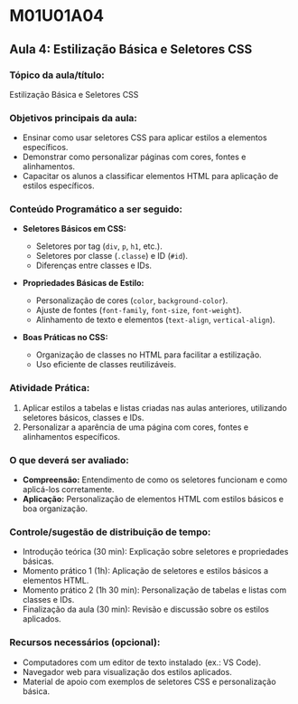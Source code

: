 # **M01U01A04**

## **Aula 4: Estilização Básica e Seletores CSS**

### **Tópico da aula/título:**  

Estilização Básica e Seletores CSS

### **Objetivos principais da aula:**  

- Ensinar como usar seletores CSS para aplicar estilos a elementos específicos.  
- Demonstrar como personalizar páginas com cores, fontes e alinhamentos.  
- Capacitar os alunos a classificar elementos HTML para aplicação de estilos específicos.  

### **Conteúdo Programático a ser seguido:**  

- **Seletores Básicos em CSS:**  
  - Seletores por tag (`div`, `p`, `h1`, etc.).  
  - Seletores por classe (`.classe`) e ID (`#id`).  
  - Diferenças entre classes e IDs.  

- **Propriedades Básicas de Estilo:**  
  - Personalização de cores (`color`, `background-color`).  
  - Ajuste de fontes (`font-family`, `font-size`, `font-weight`).  
  - Alinhamento de texto e elementos (`text-align`, `vertical-align`).  

- **Boas Práticas no CSS:**  
  - Organização de classes no HTML para facilitar a estilização.  
  - Uso eficiente de classes reutilizáveis.  

### **Atividade Prática:**  

1. Aplicar estilos a tabelas e listas criadas nas aulas anteriores, utilizando seletores básicos, classes e IDs.  
2. Personalizar a aparência de uma página com cores, fontes e alinhamentos específicos.  

### **O que deverá ser avaliado:**  

- **Compreensão:** Entendimento de como os seletores funcionam e como aplicá-los corretamente.  
- **Aplicação:** Personalização de elementos HTML com estilos básicos e boa organização.  

### **Controle/sugestão de distribuição de tempo:**  

- Introdução teórica (30 min): Explicação sobre seletores e propriedades básicas.  
- Momento prático 1 (1h): Aplicação de seletores e estilos básicos a elementos HTML.  
- Momento prático 2 (1h 30 min): Personalização de tabelas e listas com classes e IDs.  
- Finalização da aula (30 min): Revisão e discussão sobre os estilos aplicados.  

### **Recursos necessários (opcional):**  

- Computadores com um editor de texto instalado (ex.: VS Code).  
- Navegador web para visualização dos estilos aplicados.  
- Material de apoio com exemplos de seletores CSS e personalização básica.  
